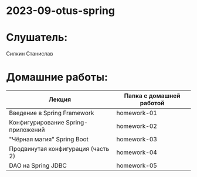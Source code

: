 # 2023-09-otus-spring

# Слушатель:
Силкин Станислав

# Домашние работы:
| Лекция                             | Папка с домашней работой |
|------------------------------------|--------------------------|
| Введение в Spring Framework        | homework-01              |
| Конфигурирование Spring-приложений | homework-02              |
| "Чёрная магия" Spring Boot         | homework-03              |
| Продвинутая конфигурация (часть 2) | homework-04              |
| DAO на Spring JDBC                 | homework-05              |
